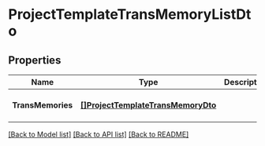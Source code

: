 # ProjectTemplateTransMemoryListDto

## Properties
Name | Type | Description | Notes
------------ | ------------- | ------------- | -------------
**TransMemories** | [**[]ProjectTemplateTransMemoryDto**](ProjectTemplateTransMemoryDto.md) |  | [optional] [default to null]

[[Back to Model list]](../README.md#documentation-for-models) [[Back to API list]](../README.md#documentation-for-api-endpoints) [[Back to README]](../README.md)


